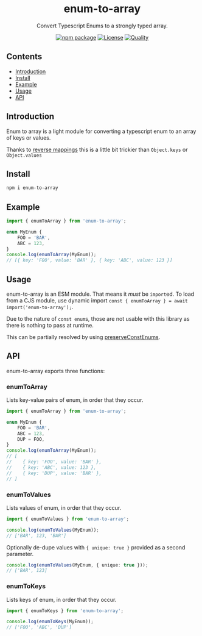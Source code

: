 <div style="text-align:center">

<h1>enum-to-array</h1>
<p>Convert Typescript Enums to a strongly typed array.</p>

[![npm package](https://badge.fury.io/js/enum-to-array.svg)](https://www.npmjs.com/package/enum-to-array)
[![License](https://img.shields.io/npm/l/enum-to-array.svg)](https://github.com/JacobLey/leyman/blob/main/common/config/publish/LICENSE)
[![Quality](https://img.shields.io/npms-io/quality-score/enum-to-array.svg)](https://github.com/JacobLey/leyman/blob/main/tools/enum-to-array)

</div>

## Contents
- [Introduction](#introduction)
- [Install](#install)
- [Example](#example)
- [Usage](#usage)
- [API](#api)

<a name="Introduction"></a>
## Introduction

Enum to array is a light module for converting a typescript enum to an array of keys or values.

Thanks to [reverse mappings](https://www.typescriptlang.org/docs/handbook/enums.html#reverse-mappings) this is a little bit trickier than `Object.keys` or `Object.values`

<a name="Install"></a>
## Install

```sh
npm i enum-to-array
```

<a name="Example"></a>
## Example

```ts
import { enumToArray } from 'enum-to-array';

enum MyEnum {
    FOO = 'BAR',
    ABC = 123,
}
console.log(enumToArray(MyEnum));
// [{ key: 'FOO', value: 'BAR' }, { key: 'ABC', value: 123 }]
```

<a name="Usage"></a>
## Usage

enum-to-array is an ESM module. That means it _must_ be `import`ed. To load from a CJS module, use dynamic import `const { enumToArray } = await import('enum-to-array');`.

Due to the nature of `const enum`s, those are not usable with this library as there is nothing to pass at runtime.

This can be partially resolved by using [preserveConstEnums](https://www.typescriptlang.org/tsconfig#preserveConstEnums).

<a name="Api"></a>
## API

enum-to-array exports three functions:

### enumToArray
Lists key-value pairs of enum, in order that they occur.

```ts
import { enumToArray } from 'enum-to-array';

enum MyEnum {
    FOO = 'BAR',
    ABC = 123,
    DUP = FOO,
}
console.log(enumToArray(MyEnum));
// [
//    { key: 'FOO', value: 'BAR' },
//    { key: 'ABC', value: 123 },
//    { key: 'DUP', value: 'BAR' },
// ]
```

### enumToValues
Lists values of enum, in order that they occur.

```ts
import { enumToValues } from 'enum-to-array';

console.log(enumToValues(MyEnum));
// ['BAR', 123, 'BAR']
```

Optionally de-dupe values with `{ unique: true }` provided as a second parameter.

```ts
console.log(enumToValues(MyEnum, { unique: true }));
// ['BAR', 123]
```

### enumToKeys
Lists keys of enum, in order that they occur.

```ts
import { enumToKeys } from 'enum-to-array';

console.log(enumToKeys(MyEnum));
// ['FOO', 'ABC', 'DUP']
```

